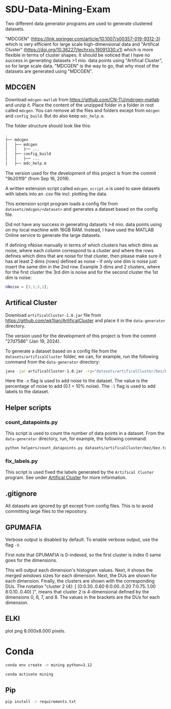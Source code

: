 # SDU-Data-Mining-Exam

Two different data generator programs are used to generate clustered datasets.

"MDCGEN" (https://link.springer.com/article/10.1007/s00357-019-9312-3) which is very efficient for large scale high-dimensional data and "Artifical Cluster" (https://doi.org/10.36227/techrxiv.19091330.v1) which is more flexible in terms of cluster shapes. It should be noticed that I have no success in generating datasets >1 mio. data points using "Artifical Cluster", so for large scale data, "MDCGEN" is the way to go, that why most of the datasets are generated using "MDCGEN".


## MDCGEN
Download `mdcgen-matlab` from https://github.com/CN-TU/mdcgen-matlab and unzip it. Place the content of the unzipped folder in a folder in root called `mdcgen`. You can remove all the files and folders except from `mdcgen` and `config_build`. But do also keep `mdc_help.m`.

The folder structure should look like this:
```bash
.
├── mdcgen
│   ├── mdcgen
│   │   ├── ...
│   ├── config_build
│   │   ├── ...
│   ├── mdc_help.m
```

The version used for the development of this project is from the commit "9b201f9" (from Sep 16, 2019).

A written extension script called `mdcgen_script.m` is used to save datasets with labels into an .csv file incl. plotting the data.

This extension script program loads a config file from `datasets/mdcgen/<dataset>` and generates a dataset based on the config file.

Did not have any success in generating datasets >4 mio. data points using on my local machine with 16GB RAM. Instead, I have used the MATLAB Online service to generate the large datasets.

If defining nNoise manually in terms of which clusters has which dims as noise, where each column correspond to a cluster and where the rows defines which dims that are noise for that cluster, then please make sure it has at least 2 dims (rows) defined as noise - if only one dim is noise just insert the same dim in the 2nd row. Example 3 dims and 2 clusters, where for the first cluster the 3rd dim is noise and for the second cluster the 1st dim is noise:
```matlab
nNoise = [3,1;3,1];
```

## Artifical Cluster
Download `artificalCluster-1.0.jar` file from https://github.com/wk1lian/ArtificalCluster and place it in the `data-generator` directory.

The version used for the development of this project is from the commit "27d7586" (Jan 19, 2024).

To generate a dataset based on a config file from the `datasets/artificalCluster` folder, we can, for example, run the following command from the `data-generator` directory:
```bash
java -jar artificalCluster-1.0.jar -rg="datasets/artificalCluster/bez/bez.config" -o="datasets/artificalCluster/bez/bez.txt" && python helpers/fix_labels.py datasets/artificalCluster/bez/bez.txt -l -n 0.1
```

Here the `-n` flag is used to add noise to the dataset. The value is the percentage of noise to add (0.1 = 10% noise). The `-l` flag is used to add labels to the dataset.

## Helper scripts

### count_datapoints.py
This script is used to count the number of data points in a dataset. From the `data-generator` directory, run, for example, the following command:
```bash
python helpers/count_datapoints.py datasets/artificalCluster/bez/bez.txt
```

### fix_labels.py
This script is used fixed the labels generated by the `Artifical Cluster` program. See under [Artifical Cluster](#artifical-cluster) for more information.

## .gitignore
All datasets are ignored by git except from config files. This is to avoid committing large files to the repository.

## GPUMAFIA
Verbose output is disabled by default. To enable verbose output, use the flag `-V`.

First note that GPUMAFIA is 0-indexed, so the first cluster is index 0 same goes for the dimensions.

This will output each dimension's histogram values. Next, it shows the merged windows sizes for each dimension. Next, the DUs are shown for each dimension. Finally, the clusters are shown with the corresponding DUs. The notation "cluster 2 (4): [ [0:0.30..0.60 6:0.00..0.20 7:0.75..1.00 8:0.10..0.40] ]", means that cluster 2 is 4-dimensional defined by the dimensions 0, 6, 7, and 8. The values in the brackets are the DUs for each dimension.

## ELKI
plot png 8.000x8.000 pixels.

# Conda
```bash
conda env create -n mining python=3.12
```

```bash
conda activate mining
```

## Pip
```bash
pip install -r requirements.txt
```